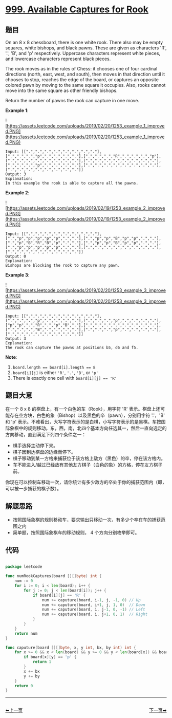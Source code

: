 # [999. Available Captures for Rook](https://leetcode.com/problems/available-captures-for-rook/)


## 题目

On an 8 x 8 chessboard, there is one white rook. There also may be empty squares, white bishops, and black pawns. These are given as characters 'R', '.', 'B', and 'p' respectively. Uppercase characters represent white pieces, and lowercase characters represent black pieces.

The rook moves as in the rules of Chess: it chooses one of four cardinal directions (north, east, west, and south), then moves in that direction until it chooses to stop, reaches the edge of the board, or captures an opposite colored pawn by moving to the same square it occupies. Also, rooks cannot move into the same square as other friendly bishops.

Return the number of pawns the rook can capture in one move.

**Example 1**:

![https://assets.leetcode.com/uploads/2019/02/20/1253_example_1_improved.PNG](https://assets.leetcode.com/uploads/2019/02/20/1253_example_1_improved.PNG)

```
Input: [[".",".",".",".",".",".",".","."],[".",".",".","p",".",".",".","."],[".",".",".","R",".",".",".","p"],[".",".",".",".",".",".",".","."],[".",".",".",".",".",".",".","."],[".",".",".","p",".",".",".","."],[".",".",".",".",".",".",".","."],[".",".",".",".",".",".",".","."]]
Output: 3
Explanation: 
In this example the rook is able to capture all the pawns.
```

**Example 2**:

![https://assets.leetcode.com/uploads/2019/02/19/1253_example_2_improved.PNG](https://assets.leetcode.com/uploads/2019/02/19/1253_example_2_improved.PNG)

```
Input: [[".",".",".",".",".",".",".","."],[".","p","p","p","p","p",".","."],[".","p","p","B","p","p",".","."],[".","p","B","R","B","p",".","."],[".","p","p","B","p","p",".","."],[".","p","p","p","p","p",".","."],[".",".",".",".",".",".",".","."],[".",".",".",".",".",".",".","."]]
Output: 0
Explanation: 
Bishops are blocking the rook to capture any pawn.
```

**Example 3**:

![https://assets.leetcode.com/uploads/2019/02/20/1253_example_3_improved.PNG](https://assets.leetcode.com/uploads/2019/02/20/1253_example_3_improved.PNG)

```
Input: [[".",".",".",".",".",".",".","."],[".",".",".","p",".",".",".","."],[".",".",".","p",".",".",".","."],["p","p",".","R",".","p","B","."],[".",".",".",".",".",".",".","."],[".",".",".","B",".",".",".","."],[".",".",".","p",".",".",".","."],[".",".",".",".",".",".",".","."]]
Output: 3
Explanation: 
The rook can capture the pawns at positions b5, d6 and f5.
```

**Note**:

1. `board.length == board[i].length == 8`
2. `board[i][j]` is either `'R'`, `'.'`, `'B'`, or `'p'`
3. There is exactly one cell with `board[i][j] == 'R'`

## 题目大意

在一个 8 x 8 的棋盘上，有一个白色的车（Rook），用字符 'R' 表示。棋盘上还可能存在空方块，白色的象（Bishop）以及黑色的卒（pawn），分别用字符 '.'，'B' 和 'p' 表示。不难看出，大写字符表示的是白棋，小写字符表示的是黑棋。车按国际象棋中的规则移动。东，西，南，北四个基本方向任选其一，然后一直向选定的方向移动，直到满足下列四个条件之一：

- 棋手选择主动停下来。
- 棋子因到达棋盘的边缘而停下。
- 棋子移动到某一方格来捕获位于该方格上敌方（黑色）的卒，停在该方格内。
- 车不能进入/越过已经放有其他友方棋子（白色的象）的方格，停在友方棋子前。

你现在可以控制车移动一次，请你统计有多少敌方的卒处于你的捕获范围内（即，可以被一步捕获的棋子数）。

## 解题思路

- 按照国际象棋的规则移动车，要求输出只移动一次，有多少个卒在车的捕获范围之内
- 简单题，按照国际象棋车的移动规则， 4 个方向分别枚举即可。

## 代码

```go

package leetcode

func numRookCaptures(board [][]byte) int {
	num := 0
	for i := 0; i < len(board); i++ {
		for j := 0; j < len(board[i]); j++ {
			if board[i][j] == 'R' {
				num += caputure(board, i-1, j, -1, 0) // Up
				num += caputure(board, i+1, j, 1, 0)  // Down
				num += caputure(board, i, j-1, 0, -1) // Left
				num += caputure(board, i, j+1, 0, 1)  // Right
			}
		}
	}
	return num
}

func caputure(board [][]byte, x, y int, bx, by int) int {
	for x >= 0 && x < len(board) && y >= 0 && y < len(board[x]) && board[x][y] != 'B' {
		if board[x][y] == 'p' {
			return 1
		}
		x += bx
		y += by
	}
	return 0
}

```


----------------------------------------------
<div style="display: flex;justify-content: space-between;align-items: center;">
<p><a href="https://books.halfrost.com/leetcode/ChapterFour/0900~0999/0997.Find-the-Town-Judge/">⬅️上一页</a></p>
<p><a href="https://books.halfrost.com/leetcode/ChapterFour/1000~1099/1002.Find-Common-Characters/">下一页➡️</a></p>
</div>
